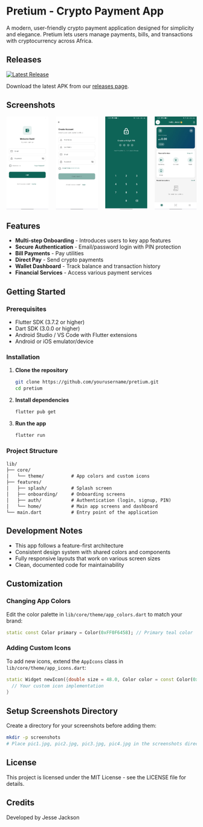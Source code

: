 # Pretium - Crypto Payment App

A modern, user-friendly crypto payment application designed for simplicity and elegance. Pretium lets users manage payments, bills, and transactions with cryptocurrency across Africa.

## Releases

[![Latest Release](https://img.shields.io/github/v/release/jesse-jacks0n/pretium)](https://github.com/jesse-jacks0n/pretium/releases/latest)

Download the latest APK from our [releases page](https://github.com/jesse-jacks0n/pretium/releases).

## Screenshots

<div style="display: flex; flex-wrap: wrap; justify-content: space-between;">
  <img src="screenshots/pic1.jpg" width="22%" alt="Onboarding Screen" />
  <img src="screenshots/pic2.jpg" width="22%" alt="Authentication Screen" />
  <img src="screenshots/pic3.jpg" width="22%" alt="Wallet Dashboard" />
  <img src="screenshots/pic4.jpg" width="22%" alt="Transactions" />
</div>

## Features

- **Multi-step Onboarding** - Introduces users to key app features
- **Secure Authentication** - Email/password login with PIN protection
- **Bill Payments** - Pay utilities
- **Direct Pay** - Send crypto payments
- **Wallet Dashboard** - Track balance and transaction history
- **Financial Services** - Access various payment services

## Getting Started

### Prerequisites

- Flutter SDK (3.7.2 or higher)
- Dart SDK (3.0.0 or higher)
- Android Studio / VS Code with Flutter extensions
- Android or iOS emulator/device

### Installation

1. **Clone the repository**
   ```bash
   git clone https://github.com/yourusername/pretium.git
   cd pretium
   ```

2. **Install dependencies**
   ```bash
   flutter pub get
   ```

3. **Run the app**
   ```bash
   flutter run
   ```

### Project Structure

```
lib/
├── core/
│   └── theme/          # App colors and custom icons
├── features/
│   ├── splash/         # Splash screen
│   ├── onboarding/     # Onboarding screens
│   ├── auth/           # Authentication (login, signup, PIN)
│   └── home/           # Main app screens and dashboard
└── main.dart           # Entry point of the application
```

## Development Notes

- This app follows a feature-first architecture
- Consistent design system with shared colors and components
- Fully responsive layouts that work on various screen sizes
- Clean, documented code for maintainability

## Customization

### Changing App Colors

Edit the color palette in `lib/core/theme/app_colors.dart` to match your brand:

```dart
static const Color primary = Color(0xFF0F6458); // Primary teal color
```

### Adding Custom Icons

To add new icons, extend the `AppIcons` class in `lib/core/theme/app_icons.dart`:

```dart
static Widget newIcon({double size = 48.0, Color color = const Color(0xFF0F6458)}) {
  // Your custom icon implementation
}
```

## Setup Screenshots Directory

Create a directory for your screenshots before adding them:

```bash
mkdir -p screenshots
# Place pic1.jpg, pic2.jpg, pic3.jpg, pic4.jpg in the screenshots directory
```

## License

This project is licensed under the MIT License - see the LICENSE file for details.

## Credits

Developed by Jesse Jackson
